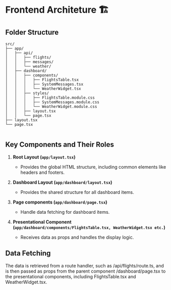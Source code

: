 # Frontend Architeture 🏗️

## Folder Structure

```
src/
├── app/
│   ├── api/
│   │   ├── flights/
│   │   ├── messages/
│   │   └── weather/
│   ├── dashboard/
│   │   ├── components/
│   │   │   ├── FlightsTable.tsx
│   │   │   ├── SystemMessages.tsx
│   │   │   └── WeatherWidget.tsx
│   │   ├── styles/
│   │   │   ├── FlightsTable.module.css
│   │   │   ├── SystemMessages.module.css
│   │   │   └── WeatherWidget.module.css
│   │   ├── layout.tsx
│   │   └── page.tsx
├── layout.tsx
└── page.tsx


```

## Key Components and Their Roles

1. **Root Layout (`app/layout.tsx`)**

   - Provides the global HTML structure, including common elements like headers and footers.

2. **Dashboard Layout (`app/dashboard/layout.tsx`)**

   - Provides the shared structure for all dashboard items.

3. **Page components (`app/dashboard/page.tsx`)**

   - Handle data fetching for dashboard items.

4. **Presentational Component (`app/dashboard/components/FlightsTable.tsx, WeatherWidget.tsx etc.`)**
   - Receives data as props and handles the display logic.

## Data Fetching

The data is retrieved from a route handler, such as /api/flights/route.ts, and is then passed as props from the parent component /dashboard/page.tsx to the presentational components, including FlightsTable.tsx and WeatherWidget.tsx.
